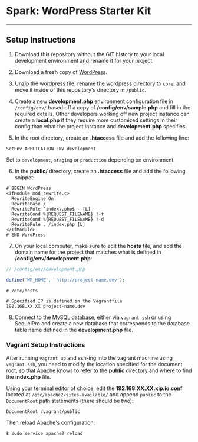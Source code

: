 # Spark: WordPress Starter Kit

***

## Setup Instructions 

1) Download this repository without the GIT history to your local development environment and rename it for your project.

2) Download a fresh copy of [WordPress](https://wordpress.org/download/).

3) Unzip the wordpress file, rename the wordpress directory to `core`, and move it inside of this repository's directory in `/public`.

4) Create a new **development.php** environment configuration file in `/config/env/` based off a copy of **/config/env/sample.php** and fill in the required details. Other developers working off new project instance can create a **local.php** if they require more customized settings in their config than what the project instance and **development.php** specifies.

5) In the root directory, create an **.htaccess** file and add the following line:

```
SetEnv APPLICATION_ENV development
```

Set to `development`, `staging` or `production` depending on environment.

6) In the **public/** directory, create an **.htaccess** file and add the following snippet:

```
# BEGIN WordPress
<IfModule mod_rewrite.c>
  RewriteEngine On
  RewriteBase /
  RewriteRule ^index\.php$ - [L]
  RewriteCond %{REQUEST_FILENAME} !-f
  RewriteCond %{REQUEST_FILENAME} !-d
  RewriteRule . /index.php [L]
</IfModule>
# END WordPress
```

7) On your local computer, make sure to edit the **hosts** file, and add the domain name for the project that matches what is defined in **/config/env/development.php**:

```php
// /config/env/development.php

define('WP_HOME', 'http://project-name.dev');

```

```shell
# /etc/hosts

# Specified IP is defined in the Vagrantfile
192.168.XX.XX project-name.dev

```

8) Connect to the MySQL database, either via `vagrant ssh` or using SequelPro and create a new database that corresponds to the database table name defined in the **development.php** file.



### Vagrant Setup Instructions

After running `vagrant up` and ssh-ing into the vagrant machine using `vagrant ssh`, you need to modify the location specified for the document root, so that Apache knows to refer to the **public** directory and where to find the **index.php** file.

Using your terminal editor of choice, edit the **192.168.XX.XX.xip.io.conf** located at `/etc/apache2/sites-available/` and append `public` to the `DocumentRoot` path statements (there should be two):

```
DocumentRoot /vagrant/public
```

Then reload Apache's configuration:

```shell
$ sudo service apache2 reload
```
